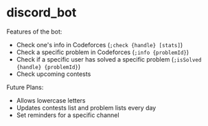 # discord_bot

Features of the bot:

* Check one's info in Codeforces (`;check {handle} [stats]`)
* Check a specific problem in Codeforces (`;info {problemId}`)
* Check if a specific user has solved a specific problem (`;isSolved {handle} {problemId}`)
* Check upcoming contests

Future Plans:

* Allows lowercase letters
* Updates contests list and problem lists every day
* Set reminders for a specific channel

